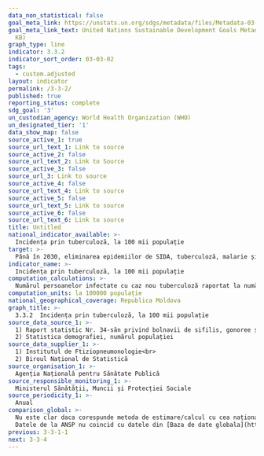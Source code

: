 ```yaml
---
data_non_statistical: false
goal_meta_link: https://unstats.un.org/sdgs/metadata/files/Metadata-03-03-02.pdf
goal_meta_link_text: United Nations Sustainable Development Goals Metadata (PDF 61
  KB)
graph_type: line
indicator: 3.3.2
indicator_sort_order: 03-03-02
tags:
  - custom.adjusted
layout: indicator
permalink: /3-3-2/
published: true
reporting_status: complete
sdg_goal: '3'
un_custodian_agency: World Health Organization (WHO)
un_designated_tier: '1'
data_show_map: false
source_active_1: true
source_url_text_1: Link to source
source_active_2: false
source_url_text_2: Link to Source
source_active_3: false
source_url_3: Link to source
source_active_4: false
source_url_text_4: Link to source
source_active_5: false
source_url_text_5: Link to source
source_active_6: false
source_url_text_6: Link to source
title: Untitled
national_indicator_available: >-
  Incidența prin tuberculoză, la 100 mii populație
target: >-
  Până în 2030, eliminarea epidemiilor de SIDA, tuberculoză, malarie și boli tropicale neglijate, precum și combaterea hepatitei, bolilor condiționate de apă și a altor boli transmisibile
indicator_name: >-
  Incidența prin tuberculoză, la 100 mii populație
computation_calculations: >-
  Numărul persoanelor infectate cu caz nou tuberculoză raportat la numărul populației *100000
computation_units: la 100000 populație
national_geographical_coverage: Republica Moldova
graph_title: >-
  3.3.2  Incidența prin tuberculoză, la 100 mii populație
source_data_source_1: >-
  1) Raport statistic Nr. 34-săn privind bolnavii de sifilis, gonoree și dermatomicoze<br> 
  2) Statistica demografiei, numărul populației
source_data_supplier_1: >-
  1) Institutul de Ftiziopneumonologie<br> 
  2) Biroul Național de Statistică
source_organisation_1: >-
  Agenția Națională pentru Sănătate Publică
source_responsible_monitoring_1: >-
  Ministerul Sănătății, Muncii și Protecției Sociale
source_periodicity_1: >-
  Anual
comparison_global: >-
  Nu este clar daca corespunde metoda de estimare/calcul cu cea națională<br> 
  Datele de la ANSP nu coincid cu datele din [Baza de date globala](https://unstats.un.org/sdgs/indicators/database/)
previous: 3-3-1-1
next: 3-3-4
---
```


